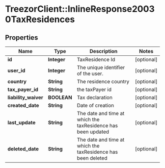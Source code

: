 # TreezorClient::InlineResponse20030TaxResidences

## Properties
Name | Type | Description | Notes
------------ | ------------- | ------------- | -------------
**id** | **Integer** | TaxResidence Id | [optional] 
**user_id** | **Integer** | The unique identifier of the user. | [optional] 
**country** | **String** | The residence country | [optional] 
**tax_payer_id** | **String** | the taxPayer id | [optional] 
**liability_waiver** | **BOOLEAN** | Tax declaration | [optional] 
**created_date** | **String** | Date of creation | [optional] 
**last_update** | **String** | The date and time at which the taxResidence has been updated | [optional] 
**deleted_date** | **String** | The date and time at which the taxResidence has been deleted | [optional] 


